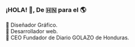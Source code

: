 ### ¡HOLA! 👋, De 🇭🇳 para el 🌎

<!--
**KenetOrellana/kenetorellana** is a ✨ _special_ ✨ repository because its `README.md` (this file) appears on your GitHub profile.

Here are some ideas to get you started:

- 🔭 I’m currently working on ...
- 🌱 I’m currently learning ...
- 👯 I’m looking to collaborate on ...
- 🤔 I’m looking for help with ...
- 💬 Ask me about ...
- 📫 How to reach me: ...
- 😄 Pronouns: ...
- ⚡ Fun fact: ...
-->
📌 Diseñador Gráfico.  
📌 Desarrollador web.  
📌 CEO Fundador de Diario GOLAZO de Honduras.  
